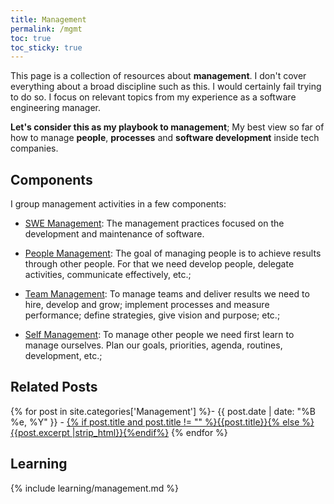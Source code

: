 ```yaml
---
title: Management
permalink: /mgmt
toc: true
toc_sticky: true
---
```


This page is a collection of resources about **management**. I don't cover everything about a broad discipline such as this. I would certainly fail trying to do so. I focus on relevant topics from my experience as a software engineering manager.

**Let's consider this as my playbook to management**; My best view so far of how to manage **people**, **processes** and **software development** inside tech companies.

## Components

I group management activities in a few components:

- [SWE Management](/mgmt/swe): The management practices focused on the development and maintenance of software.
<!-- Systems health / Technical Vision -->
- [People Management](/mgmt/people): The goal of managing people is to achieve results through other people. For that we need develop people, delegate activities, communicate effectively, etc.;
<!-- People Development / Stakeholder Management -->
- [Team Management](/mgmt/team): To manage teams and deliver results we need to hire, develop and grow; implement processes and measure performance; define strategies, give vision and purpose; etc.;
<!-- Team growth / Team Productivity / Business Impact -->
- [Self Management](/mgmt/self): To manage other people we need first learn to manage ourselves. Plan our goals, priorities, agenda, routines, development, etc.;

## Related Posts

{% for post in site.categories['Management'] %}- {{ post.date | date: "%B %e, %Y" }} - <a href="{{ site.baseurl }}{{ post.url }}">{% if post.title and post.title != "" %}{{post.title}}{% else %}{{post.excerpt |strip_html}}{%endif%}</a>
{% endfor %}

## Learning

{% include learning/management.md %}
